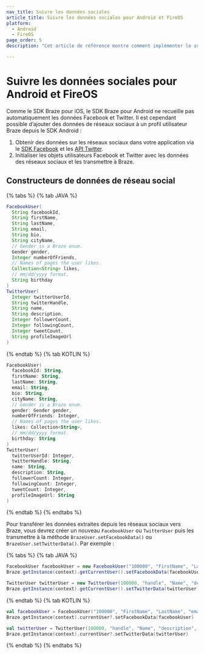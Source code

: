 ```yaml
---
nav_title: Suivre les données sociales
article_title: Suivre les données sociales pour Android et FireOS
platform: 
  - Android
  - FireOS
page_order: 5
description: "Cet article de référence montre comment implémenter le suivi des données sociales pour votre application Android ou FireOS."

---
```


# Suivre les données sociales pour Android et FireOS

Comme le SDK Braze pour iOS, le SDK Braze pour Android ne recueille pas automatiquement les données Facebook et Twitter. Il est cependant possible d’ajouter des données de réseaux sociaux à un profil utilisateur Braze depuis le SDK Android :

1. Obtenir des données sur les réseaux sociaux dans votre application via le [SDK Facebook][1] et les [API Twitter][2].
2. Initialiser les objets utilisateurs Facebook et Twitter avec les données des réseaux sociaux et les transmettre à Braze.

## Constructeurs de données de réseau social

{% tabs %}
{% tab JAVA %}

```java
FacebookUser(
  String facebookId,
  String firstName,
  String lastName,
  String email,
  String bio,
  String cityName,
  // Gender is a Braze enum.
  Gender gender,
  Integer numberOfFriends,
  // Names of pages the user likes.
  Collection<String> likes,
  // mm/dd/yyyy format.
  String birthday
)
TwitterUser(
  Integer twitterUserId,
  String twitterHandle,
  String name,
  String description,
  Integer followerCount,
  Integer followingCount,
  Integer tweetCount,
  String profileImageUrl
)
```

{% endtab %}
{% tab KOTLIN %}

```kotlin
FacebookUser(
  facebookId: String,
  firstName: String,
  lastName: String,
  email: String,
  bio: String,
  cityName: String,
  // Gender is a Braze enum.
  gender: Gender gender,
  numberOfFriends: Integer,
  // Names of pages the user likes.
  likes: Collection<String>,
  // mm/dd/yyyy format.
  birthday: String
)
TwitterUser(
  twitterUserId: Integer,
  twitterHandle: String,
  name: String,
  description: String,
  followerCount: Integer,
  followingCount: Integer,
  tweetCount: Integer,
  profileImageUrl: String
)
```

{% endtab %}
{% endtabs %}

Pour transférer les données extraites depuis les réseaux sociaux vers Braze, vous devrez créer un nouveau `FacebookUser` ou `TwitterUser` puis les transmettre à la méthode `BrazeUser.setFacebookData()` ou `BrazeUser.setTwitterData()`. Par exemple :

{% tabs %}
{% tab JAVA %}

```java
FacebookUser facebookUser = new FacebookUser("100000", "FirstName", "LastName", "email@email.com", "bio", "City", Gender.MALE, 3, Arrays.asList(new String[]{ "like" }), "04/13/1990");
Braze.getInstance(context).getCurrentUser().setFacebookData(facebookUser);

TwitterUser twitterUser = new TwitterUser(100000, "handle", "Name", "description", 100, 50, 150, "image_url");
Braze.getInstance(context).getCurrentUser().setTwitterData(twitterUser);
```

{% endtab %}
{% tab KOTLIN %}

```kotlin
val facebookUser = FacebookUser("100000", "FirstName", "LastName", "email@email.com", "bio", "City", Gender.MALE, 3, listOf("like"),"04/13/1990")
Braze.getInstance(context).currentUser?.setFacebookData(facebookUser)

val twitterUser = TwitterUser(100000, "handle", "Name", "description", 100, 50, 150, "image_url")
Braze.getInstance(context).currentUser?.setTwitterData(twitterUser)
```

{% endtab %}
{% endtabs %}

[1]: https://developers.facebook.com/docs/howtos/androidsdk/3.0/login-with-facebook/#step1
[2]: https://developer.twitter.com/en/docs
